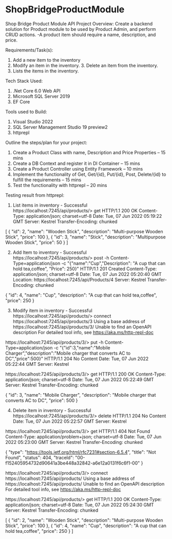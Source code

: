 # ShopBridgeProductModule

Shop Bridge Product Module API 
Project Overview:
Create a backend solution for Product module to be used by Product Admin, and perform CRUD actions. 
-A product item should require a name, description, and price.

Requirements/Task(s):
1. Add a new item to the inventory 
2. Modify an item in the inventory.
 	3. Delete an item from the inventory. 
4. Lists the items in the inventory.

Tech Stack Used:
1.	.Net Core 6.0 Web API
2.	Microsoft SQL Server 2019
3.	EF Core 

Tools used to Build:
1.	Visual Studio 2022
2.	SQL Server Management Studio 19 preview2
3.	httprepl

Outline the steps/plan for your project:
1.	Create a Product Class with name, Description and Price Properties – 15 mins
2.	Create a DB Context and register it in DI Container – 15 mins
3.	Create a Product Controller using Entity Framework – 10 mins
4.	Implement the functionality of Get, Get/{id}, Put/{id}, Post, Delete/{id} to fulfill the requirements – 15 mins
5.	Test the functionality with httprepl – 20 mins

Testing result from httprepl:

1.	List items in inventory  - Successful
https://localhost:7245/api/products/> get
HTTP/1.1 200 OK
Content-Type: application/json; charset=utf-8
Date: Tue, 07 Jun 2022 05:19:22 GMT
Server: Kestrel
Transfer-Encoding: chunked

[
  {
    "id": 2,
    "name": "Wooden Stick",
    "description": "Multi-purpose Wooden Stick",
    "price": 100
  },
  {
    "id": 3,
    "name": "Stick",
    "description": "Multipurpose Wooden Stick",
    "price": 50
  }
]

2.	Add Item to inventory  - Successful
https://localhost:7245/api/products/> post -h Content-Type=application/json -c "{"name":"Cup","Description": "A cup that can hold tea,coffee", "Price": 250}"
HTTP/1.1 201 Created
Content-Type: application/json; charset=utf-8
Date: Tue, 07 Jun 2022 05:20:40 GMT
Location: https://localhost:7245/api/Products/4
Server: Kestrel
Transfer-Encoding: chunked

{
  "id": 4,
  "name": "Cup",
  "description": "A cup that can hold tea,coffee",
  "price": 250
}

3.	Modify item in inventory - Successful
https://localhost:7245/api/products/> connect https://localhost:7245/api/products/3
Using a base address of https://localhost:7245/api/products/3/
Unable to find an OpenAPI description
For detailed tool info, see https://aka.ms/http-repl-doc

https://localhost:7245/api/products/3/> put -h Content-Type=application/json -c "{"id":3,"name":"Mobile Charger","description":"Mobile charger that converts AC to DC","price":500}"
HTTP/1.1 204 No Content
Date: Tue, 07 Jun 2022 05:22:44 GMT
Server: Kestrel




https://localhost:7245/api/products/3/> get
HTTP/1.1 200 OK
Content-Type: application/json; charset=utf-8
Date: Tue, 07 Jun 2022 05:22:49 GMT
Server: Kestrel
Transfer-Encoding: chunked

{
  "id": 3,
  "name": "Mobile Charger",
  "description": "Mobile charger that converts AC to DC",
  "price": 500
}

4.	Delete item in inventory - Successful
https://localhost:7245/api/products/3/> delete
HTTP/1.1 204 No Content
Date: Tue, 07 Jun 2022 05:22:57 GMT
Server: Kestrel




https://localhost:7245/api/products/3/> get
HTTP/1.1 404 Not Found
Content-Type: application/problem+json; charset=utf-8
Date: Tue, 07 Jun 2022 05:23:00 GMT
Server: Kestrel
Transfer-Encoding: chunked

{
  "type": "https://tools.ietf.org/html/rfc7231#section-6.5.4",
  "title": "Not Found",
  "status": 404,
  "traceId": "00-f152405954732d90641a3be448a32842-a6e12a0131f6c6f1-00"
}


https://localhost:7245/api/products/3/> connect https://localhost:7245/api/products/
Using a base address of https://localhost:7245/api/products/
Unable to find an OpenAPI description
For detailed tool info, see https://aka.ms/http-repl-doc

https://localhost:7245/api/products/> get
HTTP/1.1 200 OK
Content-Type: application/json; charset=utf-8
Date: Tue, 07 Jun 2022 05:24:30 GMT
Server: Kestrel
Transfer-Encoding: chunked

[
  {
    "id": 2,
    "name": "Wooden Stick",
    "description": "Multi-purpose Wooden Stick",
    "price": 100
  },
  {
    "id": 4,
    "name": "Cup",
    "description": "A cup that can hold tea,coffee",
    "price": 250
  }
]

